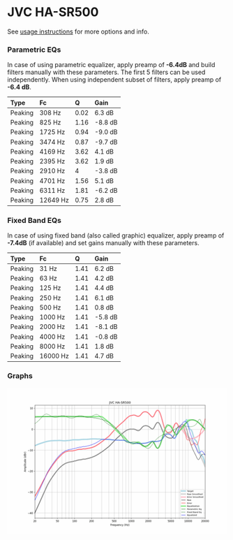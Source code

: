 # JVC HA-SR500
See [usage instructions](https://github.com/jaakkopasanen/AutoEq#usage) for more options and info.

### Parametric EQs
In case of using parametric equalizer, apply preamp of **-6.4dB** and build filters manually
with these parameters. The first 5 filters can be used independently.
When using independent subset of filters, apply preamp of **-6.4 dB**.

| Type    | Fc       |    Q | Gain    |
|:--------|:---------|:-----|:--------|
| Peaking | 308 Hz   | 0.02 | 6.3 dB  |
| Peaking | 825 Hz   | 1.16 | -8.8 dB |
| Peaking | 1725 Hz  | 0.94 | -9.0 dB |
| Peaking | 3474 Hz  | 0.87 | -9.7 dB |
| Peaking | 4169 Hz  | 3.62 | 4.1 dB  |
| Peaking | 2395 Hz  | 3.62 | 1.9 dB  |
| Peaking | 2910 Hz  | 4    | -3.8 dB |
| Peaking | 4701 Hz  | 1.56 | 5.1 dB  |
| Peaking | 6311 Hz  | 1.81 | -6.2 dB |
| Peaking | 12649 Hz | 0.75 | 2.8 dB  |

### Fixed Band EQs
In case of using fixed band (also called graphic) equalizer, apply preamp of **-7.4dB**
(if available) and set gains manually with these parameters.

| Type    | Fc       |    Q | Gain    |
|:--------|:---------|:-----|:--------|
| Peaking | 31 Hz    | 1.41 | 6.2 dB  |
| Peaking | 63 Hz    | 1.41 | 4.2 dB  |
| Peaking | 125 Hz   | 1.41 | 4.4 dB  |
| Peaking | 250 Hz   | 1.41 | 6.1 dB  |
| Peaking | 500 Hz   | 1.41 | 0.8 dB  |
| Peaking | 1000 Hz  | 1.41 | -5.8 dB |
| Peaking | 2000 Hz  | 1.41 | -8.1 dB |
| Peaking | 4000 Hz  | 1.41 | -0.8 dB |
| Peaking | 8000 Hz  | 1.41 | 1.8 dB  |
| Peaking | 16000 Hz | 1.41 | 4.7 dB  |

### Graphs
![](./JVC%20HA-SR500.png)